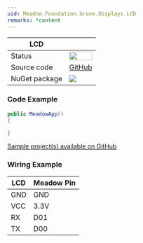 ```yaml
---
uid: Meadow.Foundation.Grove.Displays.LCD
remarks: *content
---
```


| LCD | |
|--------|--------|
| Status | <img src="https://img.shields.io/badge/Working-brightgreen" style="width: auto; height: -webkit-fill-available;" /> |
| Source code | [GitHub](https://github.com/WildernessLabs/Meadow.Foundation.Grove/tree/main/Source/LCD) |
| NuGet package | <a href="https://www.nuget.org/packages/Meadow.Foundation.Grove.Displays.LCD/" target="_blank"><img src="https://img.shields.io/nuget/v/Meadow.Foundation.Grove.Displays.LCD.svg?label=Meadow.Foundation.Grove.Displays.LCD" /></a> |

### Code Example

```csharp
public MeadowApp()
{

}

```

[Sample project(s) available on GitHub](https://github.com/WildernessLabs/Meadow.Foundation.Grove/tree/main/Source/LCD)

### Wiring Example

| LCD | Meadow Pin |
|--------|------------|
| GND    | GND        |
| VCC    | 3.3V       |
| RX     | D01        |
| TX     | D00        |


















